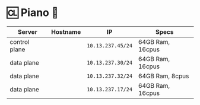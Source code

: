 # :cl: Piano :musical_keyboard:

| Server           | Hostname                             |  IP               | Specs                 |
|------------------|--------------------------------------|-------------------|-----------------------|
| control plane    |         | `10.13.237.45/24` | 64GB Ram,      16cpus |
| data plane       |      | `10.13.237.30/24` | 64GB Ram,      16cpus |
| data plane       |      | `10.13.237.32/24` | 64GB Ram,       8cpus |
| data plane       |       | `10.13.237.17/24` | 64GB Ram,      16cpus |
